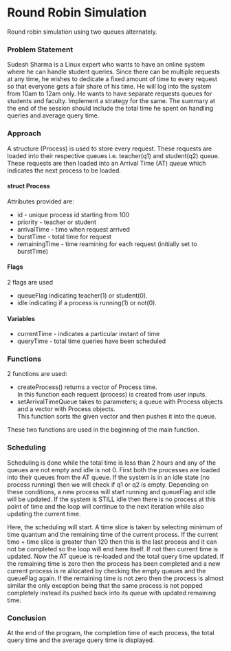# Round Robin Simulation
Round robin simulation using two queues alternately.

### Problem Statement
Sudesh Sharma is a Linux expert who wants to have an online system where he can handle student queries. 
Since there can be multiple requests at any time, he wishes to dedicate a fixed amount of time to every request so that everyone gets a fair share of his time. 
He will log into the system from 10am to 12am only. He wants to have separate requests queues for students and faculty.
Implement a strategy for the same. The summary at the end of the session should include the total time he spent on handling queries and average query time.
​
### Approach
A structure (Process) is used to store every request.
These requests are loaded into their respective queues i.e. teacher(q1) and student(q2) queue.
These requests are then loaded into an Arrival Time (AT) queue which indicates the next process to be loaded.


#### struct Process
Attributes provided are:
+ id - unique process id starting from 100
+ priority - teacher or student
+ arrivalTime - time when request arrived
+ burstTime - total time for request
+ remainingTime - time reamining for each request (initially set to burstTime)

#### Flags 

2 flags are used

+ queueFlag indicating teacher(1) or student(0). 
+ idle indicating if a process is running(1) or not(0).  

#### Variables
+ currentTime - indicates a particular instant of time
+ queryTime - total time queries have been scheduled


### Functions
2 functions are used:
+ createProcess() returns a vector of Process time.  
In this function each request (process) is created from user inputs.
+ setArrivalTimeQueue takes to parameters; a queue with Process objects and a vector with Process objects.  
This function sorts the given vector and then pushes it into the queue.  

These two functions are used in the beginning of the main function. 


### Scheduling

Scheduling is done while the total time is less than 2 hours and any of the queues are not empty and idle is not 0.
First both the processes are loaded into their queues from the AT queue.
If the system is in an idle state (no process running) then we will check if q1 or q2 is empty.
Depending on these conditions, a new process will start running and queueFlag and idle will be updated.
If the system is STILL idle then there is no process at this point of time and the loop will continue to the next iteration while also updating the current time.

Here, the scheduling will start. A time slice is taken by selecting minimum of time quantum and the remaining time of the current process.
If the current time + time slice is greater than 120 then this is the last process and it can not be completed so the loop will end here itself. If not then current time is updated.
Now the AT queue is re-loaded and the total query time updated.
If the remaining time is zero then the process has been completed and a new current process is re allocated by checking the empty queues and the queueFlag again.
If the remaining time is not zero then the process is almost similar the only exception being that the same process is not popped completely instead its pushed back into its queue with updated remaining time.


### Conclusion
At the end of the program, the completion time of each process, the total query time and the average query time is displayed.